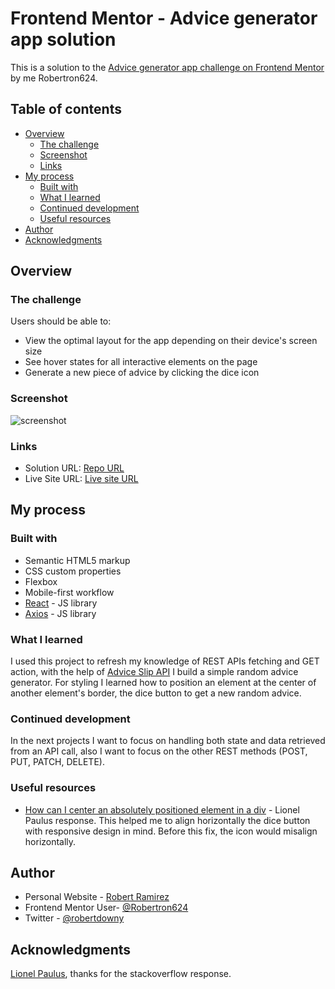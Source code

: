 # Frontend Mentor - Advice generator app solution

This is a solution to the [Advice generator app challenge on Frontend Mentor](https://www.frontendmentor.io/challenges/advice-generator-app-QdUG-13db) by me Robertron624.

## Table of contents

- [Overview](#overview)
  - [The challenge](#the-challenge)
  - [Screenshot](#screenshot)
  - [Links](#links)
- [My process](#my-process)
  - [Built with](#built-with)
  - [What I learned](#what-i-learned)
  - [Continued development](#continued-development)
  - [Useful resources](#useful-resources)
- [Author](#author)
- [Acknowledgments](#acknowledgments)


## Overview

### The challenge

Users should be able to:

- View the optimal layout for the app depending on their device's screen size
- See hover states for all interactive elements on the page
- Generate a new piece of advice by clicking the dice icon

### Screenshot

![screenshot](https://user-images.githubusercontent.com/72587880/217321199-49cc06ed-7bde-46f6-b66a-4277af413569.PNG)


### Links

- Solution URL: [Repo URL ](https://github.com/Robertron624/advice-generator-app)
- Live Site URL: [Live site URL](https://visionary-dolphin-af6553.netlify.app)

## My process

### Built with

- Semantic HTML5 markup
- CSS custom properties
- Flexbox
- Mobile-first workflow
- [React](https://reactjs.org/) - JS library
- [Axios](https://axios-http.com/docs/intro) - JS library


### What I learned

I used this project to refresh my knowledge of REST APIs fetching and GET action, with the help of [Advice Slip API](https://api.adviceslip.com) I build a simple random advice generator.
For styling I learned how to position an element at the center of another element's border, the dice button to get a new random advice.

### Continued development

In the next projects I want to focus on handling both state and data retrieved from an API call, also I want to focus on
the other REST methods (POST, PUT, PATCH, DELETE).


### Useful resources

- [How can I center an absolutely positioned element in a div](https://stackoverflow.com/questions/1776915/how-can-i-center-an-absolutely-positioned-element-in-a-div) - Lionel Paulus response. This helped me to align horizontally the dice button with responsive design in mind. Before this fix, the icon would misalign horizontally.


## Author

- Personal Website - [Robert Ramirez](https://robert-ramirez.netlify.app)
- Frontend Mentor User- [@Robertron624](https://www.frontendmentor.io/profile/Robertron624)
- Twitter - [@robertdowny](https://www.twitter.com/robertdowny)


## Acknowledgments

[Lionel Paulus](https://stackoverflow.com/users/4151185/lionel-paulus), thanks for the stackoverflow response.
